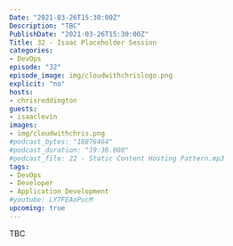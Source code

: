 ```yaml
---
Date: "2021-03-26T15:30:00Z"
Description: "TBC"
PublishDate: "2021-03-26T15:30:00Z"
Title: 32 - Isaac Placeholder Session
categories:
- DevOps
episode: "32"
episode_image: img/cloudwithchrislogo.png
explicit: "no"
hosts:
- chrisreddington
guests:
- isaaclevin
images:
- img/cloudwithchris.png
#podcast_bytes: "18878464"
#podcast_duration: "19:36.000"
#podcast_file: 22 - Static Content Hosting Pattern.mp3
tags:
- DevOps
- Developer
- Application Development
#youtube: LY7FEAoPucM
upcoming: true
---
```

TBC